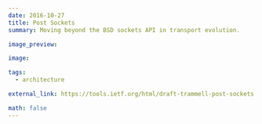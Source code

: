 ```yaml
---
date: 2016-10-27
title: Post Sockets
summary: Moving beyond the BSD sockets API in transport evolution.

image_preview:

image:

tags:
  - architecture

external_link: https://tools.ietf.org/html/draft-trammell-post-sockets

math: false
---
```


